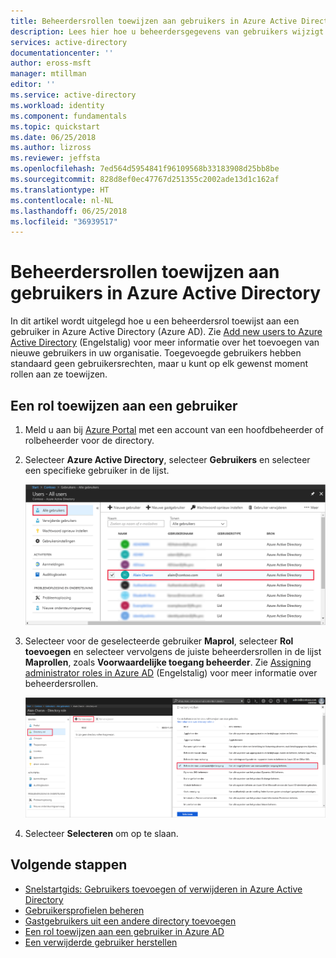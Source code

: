 ```yaml
---
title: Beheerdersrollen toewijzen aan gebruikers in Azure Active Directory | Microsoft Docs
description: Lees hier hoe u beheerdersgegevens van gebruikers wijzigt in Azure Active Directory
services: active-directory
documentationcenter: ''
author: eross-msft
manager: mtillman
editor: ''
ms.service: active-directory
ms.workload: identity
ms.component: fundamentals
ms.topic: quickstart
ms.date: 06/25/2018
ms.author: lizross
ms.reviewer: jeffsta
ms.openlocfilehash: 7ed564d5954841f96109568b33183908d25bb8be
ms.sourcegitcommit: 828d8ef0ec47767d251355c2002ade13d1c162af
ms.translationtype: HT
ms.contentlocale: nl-NL
ms.lasthandoff: 06/25/2018
ms.locfileid: "36939517"
---
```

# <a name="assign-a-user-to-administrator-roles-in-azure-active-directory"></a>Beheerdersrollen toewijzen aan gebruikers in Azure Active Directory
In dit artikel wordt uitgelegd hoe u een beheerdersrol toewijst aan een gebruiker in Azure Active Directory (Azure AD). Zie [Add new users to Azure Active Directory](../add-users-azure-active-directory.md) (Engelstalig) voor meer informatie over het toevoegen van nieuwe gebruikers in uw organisatie. Toegevoegde gebruikers hebben standaard geen gebruikersrechten, maar u kunt op elk gewenst moment rollen aan ze toewijzen.

## <a name="assign-a-role-to-a-user"></a>Een rol toewijzen aan een gebruiker
1. Meld u aan bij [Azure Portal](https://portal.azure.com) met een account van een hoofdbeheerder of rolbeheerder voor de directory.

2. Selecteer **Azure Active Directory**, selecteer **Gebruikers** en selecteer een specifieke gebruiker in de lijst.

    ![Gebruikersbeheer openen](./media/active-directory-users-assign-role-azure-portal/create-users-user-management.png)

3. Selecteer voor de geselecteerde gebruiker **Maprol**, selecteer **Rol toevoegen** en selecteer vervolgens de juiste beheerdersrollen in de lijst **Maprollen**, zoals  **Voorwaardelijke toegang beheerder**. Zie [Assigning administrator roles in Azure AD](../active-directory-assign-admin-roles-azure-portal.md) (Engelstalig) voor meer informatie over beheerdersrollen. 

    ![Een gebruiker toewijzen aan een rol](./media/active-directory-users-assign-role-azure-portal/create-users-assign-role.png)

1. Selecteer **Selecteren** om op te slaan.

## <a name="next-steps"></a>Volgende stappen
* [Snelstartgids: Gebruikers toevoegen of verwijderen in Azure Active Directory](add-users-azure-active-directory.md)
* [Gebruikersprofielen beheren](active-directory-users-profile-azure-portal.md)
* [Gastgebruikers uit een andere directory toevoegen](../b2b/what-is-b2b.md) 
* [Een rol toewijzen aan een gebruiker in Azure AD](active-directory-users-assign-role-azure-portal.md)
* [Een verwijderde gebruiker herstellen](active-directory-users-restore.md)
